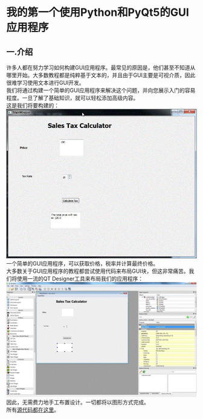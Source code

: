 我的第一个使用Python和PyQt5的GUI应用程序
======================================
一.介绍
-------
许多人都在努力学习如何构建GUI应用程序。最常见的原因是，他们甚至不知道从哪里开始。大多数教程都是纯粹基于文本的，并且由于GUI主要是可视介质，因此很难学习使用文本进行GUI开发。<br>
我们将通过构建一个简单的GUI应用程序来解决这个问题，并向您展示入门的容易程度。一旦了解了基础知识，就可以轻松添加高级内容。<br>
这是我们将要构建的：<br>
![](https://github.com/pccode21/PyQt5/raw/master/PyQt_first/images/qt19.gif) <br>
一个简单的GUI应用程序，可以获取价格，税率并计算最终价格。<br>
大多数关于GUI应用程序的教程都尝试使用代码来布局GUI块，但这非常痛苦。我们将使用一流的QT Designer工具来布局我们的应用程序：<br>
![](https://github.com/pccode21/PyQt5/raw/master/PyQt_first/images/qt21-1024x616.gif) <br>
因此，无需费力地手工布置设计。一切都将以图形方式完成。<br>
所有[源代码都在这里](https://github.com/pccode21/PyQt5/tree/master/PyQt_first)。
